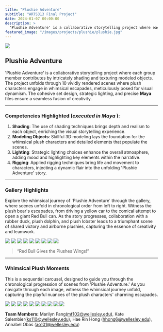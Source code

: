 ```yaml
---
title: "Plushie Adventure"
subtitle: "ARTS313 Final Project"
date: 2024-01-07 00:00:00
description: >
  'Plushie Adventure' is a collaborative storytelling project where each group member contributes by intricately shading and texturing modeled objects. The project unfolds through 10 vividly rendered scenes where plush characters engage in whimsical escapades, meticulously posed for visual dynamism. The cohesive set design, strategic lighting, and precise Maya files ensure a seamless fusion of creativity.
featured_image: "/images/projects/plushie/plushie.jpg"
---
```


![](/images/projects/plushie/plushie.jpg)

## Plushie Adventure

'Plushie Adventure' is a collaborative storytelling project where each group member contributes by intricately shading and texturing modeled objects. The project unfolds through 10 vividly rendered scenes where plush characters engage in whimsical escapades, meticulously posed for visual dynamism. The cohesive set design, strategic lighting, and precise **Maya** files ensure a seamless fusion of creativity.

---

### Competencies Highlighted (_executed in Maya_ ):

1. **Shading**: The use of shading techniques brings depth and realism to each object, enriching the visual storytelling experience.
2. **Modeling Objects**: Skillful 3D modeling lays the foundation for the whimsical plush characters and detailed elements that populate the scenes.
3. **Lighting**: Strategic lighting choices enhance the overall atmosphere, adding mood and highlighting key elements within the narrative.
4. **Rigging**: Applied rigging techniques bring life and movement to characters, injecting a dynamic flair into the unfolding 'Plushie Adventure' story.

---

### Gallery Highlights

Explore the whimsical journey of 'Plushie Adventure' through the gallery, where scenes unfold in chronological order from left to right. Witness the plush bear's escapades, from driving a yellow car to the comical attempt to open a giant Red Bull can. As the story progresses, collaboration with a rubber duck, plush dolphin, and plush lobster leads to a triumphant scene of shared victory and airborne plushies, capturing the essence of creativity and teamwork.

<div class="gallery" data-columns="3">
	<img src="/images/projects/plushie/scene1.2.jpg">
	<img src="/images/projects/plushie/scene2.jpg">
	<img src="/images/projects/plushie/scene3.jpg">
	<img src="/images/projects/plushie/scene4.jpg">
  <img src="/images/projects/plushie/scene5.jpg">
  <img src="/images/projects/plushie/scene6.jpg">
  <img src="/images/projects/plushie/scene7.1.jpg">
  <img src="/images/projects/plushie/scene7.2.jpg">
  <img src="/images/projects/plushie/scene8.jpg">
</div>

> “Red Bull Gives the Plushes Wings!”

---

### Whimsical Plush Moments

This is a sequential carousel, designed to guide you through the chronological progression of scenes from 'Plushie Adventure.' As you navigate through each image, witness the whimsical journey unfold, capturing the playful nuances of the plush characters' charming escapades.

<div class="gallery" data-columns="1">
  <img src="/images/projects/plushie/scene1.1.jpg">
	<img src="/images/projects/plushie/scene1.2.jpg">
	<img src="/images/projects/plushie/scene2.jpg">
	<img src="/images/projects/plushie/scene3.jpg">
	<img src="/images/projects/plushie/scene4.jpg">
  <img src="/images/projects/plushie/scene5.jpg">
  <img src="/images/projects/plushie/scene6.jpg">
  <img src="/images/projects/plushie/scene7.1.jpg">
  <img src="/images/projects/plushie/scene7.2.jpg">
  <img src="/images/projects/plushie/scene8.jpg">
</div>

**Team Members:** Marilyn Fang(mf102@wellesley.edu), Kate Salembier(ks110@wellesley.edu), Hae Rin Hong (hhong6@wellesley.edu), Annabel Obas (ao101@wellesley.edu)
